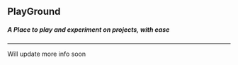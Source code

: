 ## PlayGround
##### A Place to play and experiment on projects, with ease
---

Will update more info soon